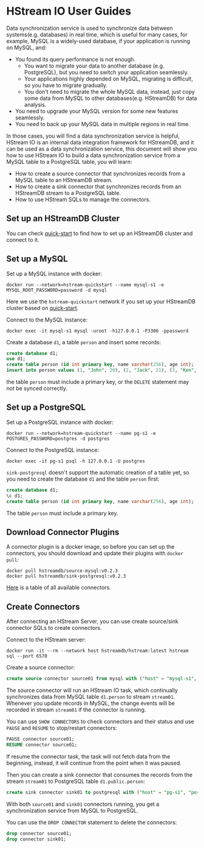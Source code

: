 # HStream IO User Guides

Data synchronization service is used to synchronize data between systems(e.g. databases) in real time,
which is useful for many cases, for example, MySQL is a widely-used database,
if your application is running on MySQL, and:

* You found its query performance is not enough.
    + You want to migrate your data to another database (e.g. PostgreSQL), but you need to switch your application seamlessly.
    + Your applications highly depended on MySQL, migrating is difficult, so you have to migrate gradually.
    + You don't need to migrate the whole MySQL data, instead, just copy some data from MySQL to other databases(e.g. HStreamDB) for data analysis.
* You need to upgrade your MySQL version for some new features seamlessly.
* You need to back up your MySQL data in multiple regions in real time.

In those cases, you will find a data synchronization service is helpful,
HStream IO is an internal data integration framework for HStreamDB,
and it can be used as a data synchronization service,
this document will show you how to use HStream IO to build a data synchronization service from a MySQL table to a PostgreSQL table,
you will learn:

* How to create a source connector that synchronizes records from a MySQL table to an HStreamDB stream.
* How to create a sink connector that synchronizes records from an HStreamDB stream to a PostgreSQL table.
* How to use HStream SQLs to manage the connectors.

## Set up an HStreamDB Cluster

You can check
[quick-start](https://hstream.io/docs/en/latest/start/quickstart-with-docker.html)
to find how to set up an HStreamDB cluster and connect to it.

## Set up a MySQL

Set up a MySQL instance with docker:

```shell
docker run --network=hstream-quickstart --name mysql-s1 -e MYSQL_ROOT_PASSWORD=password -d mysql
```

Here we use the `hstream-quickstart` network if you set up your HStreamDB
cluster based on
[quick-start](https://hstream.io/docs/en/latest/start/quickstart-with-docker.html).

Connect to the MySQL instance:

```shell
docker exec -it mysql-s1 mysql -uroot -h127.0.0.1 -P3306 -ppassword
```

Create a database `d1`, a table `person` and insert some records:

```sql
create database d1;
use d1;
create table person (id int primary key, name varchar(256), age int);
insert into person values (1, "John", 20), (2, "Jack", 21), (3, "Ken", 33);
```

the table `person` must include a primary key, or the `DELETE` statement may not
be synced correctly.

## Set up a PostgreSQL

Set up a PostgreSQL instance with docker:

```shell
docker run --network=hstream-quickstart --name pg-s1 -e POSTGRES_PASSWORD=postgres -d postgres
```

Connect to the PostgreSQL instance:

```shell
docker exec -it pg-s1 psql -h 127.0.0.1 -U postgres
```

`sink-postgresql` doesn't support the automatic creation of a table yet, so you
need to create the database `d1` and the table `person` first:

```sql
create database d1;
\c d1;
create table person (id int primary key, name varchar(256), age int);
```

The table `person` must include a primary key.

## Download Connector Plugins

A connector plugin is a docker image, so before you can set up the connectors,
you should download and update their plugins with `docker pull`:

```shell
docker pull hstreamdb/source-mysql:v0.2.3
docker pull hstreamdb/sink-postgresql:v0.2.3
```

[Here](https://hstream.io/docs/en/latest/io/connectors.html) is a table of all
available connectors.

## Create Connectors

After connecting an HStream Server, you can use create source/sink connector
SQLs to create connectors.

Connect to the HStream server:

```shell
docker run -it --rm --network host hstreamdb/hstream:latest hstream sql --port 6570
```

Create a source connector:

```sql
create source connector source01 from mysql with ("host" = "mysql-s1", "port" = 3306, "user" = "root", "password" = "password", "database" = "d1", "table" = "person", "stream" = "stream01");
```

The source connector will run an HStream IO task, which continually synchronizes
data from MySQL table `d1.person` to stream `stream01`. Whenever you update
records in MySQL, the change events will be recorded in stream `stream01` if the
connector is running.

You can use `SHOW CONNECTORS` to check connectors and their status and use
`PAUSE` and `RESUME` to stop/restart connectors:

```sql
PAUSE connector source01;
RESUME connector source01;
```

If resume the connector task, the task will not fetch data from the beginning,
instead, it will continue from the point when it was paused.

Then you can create a sink connector that consumes the records from the stream
`stream01` to PostgreSQL table `d1.public.person`:

```sql
create sink connector sink01 to postgresql with ("host" = "pg-s1", "port" = 5432, "user" = "postgres", "password" = "postgres", "database" = "d1", "table" = "person", "stream" = "stream01");
```

With both `source01` and `sink01` connectors running, you get a synchronization
service from MySQL to PostgreSQL.

You can use the `DROP CONNECTOR` statement to delete the connectors:

```sql
drop connector source01;
drop connector sink01;
```
